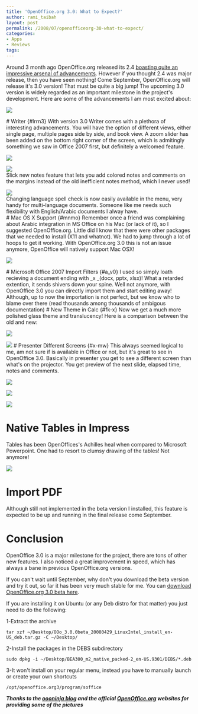 ```yaml
---
title: 'OpenOffice.org 3.0: What to Expect?'
author: rami_taibah
layout: post
permalink: /2008/07/openofficeorg-30-what-to-expect/
categories:
- Apps
- Reviews
tags: 
---
```

Around 3 month ago OpenOffice.org released its 2.4 [boasting quite an impressive arsenal of advancements](http://www.oooninja.com/2008/03/new-features-openofficeorg-240.html). However if you thought 2.4 was major release, then you have seen nothing! Come September, OpenOffice.org will release it's 3.0 version! That must be quite a big jump! The upcoming 3.0 version is widely regarded as an important milestone in the project's development. Here are some of the advancements I am most excited about:  

![](http://192.168.1.33/blog2/wp-content/uploads/2008/07/openoffice-beta-about.png)  
  
\# Writer {\#lrrn3}
With version 3.0 Writer comes with a plethora of interesting advancements. You will have the option of different views, either single page, multiple pages side by side, and book view. A zoom slider has been added on the bottom right corner of the screen, which is admitingly something we saw in Office 2007 first, but definitely a welcomed feature.

![](http://192.168.1.33/blog2/wp-content/uploads/2008/07/multiple-page-ooo3.png)

![](http://192.168.1.33/blog2/wp-content/uploads/2008/07/zoom-feature-ooo3.png)  
Slick new notes feature that lets you add colored notes and comments on the margins instead of the old inefficient notes method, which I never used!

![](http://192.168.1.33/blog2/wp-content/uploads/2008/07/openoffice-pretty-notes.png)  
Changing language spell check is now easily available in the menu, very handy for multi-language documents. Someone like me needs such flexibility with English/Arabic documents I alway have.  
\# Mac OS X Support {\#mnmo}
Remember once a friend was complaining about Arabic integration in MS Office on his Mac (or lack of it), so I suggested OpenOffice.org. Little did I know that there were other packages that we needed to install (X11 and whatnot). We had to jump through a lot of hoops to get it working. With OpenOffice.org 3.0 this is not an issue anymore, OpenOffice will natively support Mac OSX!

![](http://192.168.1.33/blog2/wp-content/uploads/2008/07/macosx-openoffice-3.png)  
  
\# Microsoft Office 2007 Import Filters {\#a\_v0}
I used so simply loath recieving a document ending with _x _(docx, pptx, xlsx)! What a retarded extention, it sends shivers down your spine. Well not anymore, with OpenOffice 3.0 you can directly import them and start editing away! Although, up to now the importation is not perfect, but we know who to blame over there (read thousands among thousands of ambigous documentation)
\# New Theme in Calc {\#fk-x}
Now we get a much more polished glass theme and translucency! Here is a comparison between the old and new:

![](http://192.168.1.33/blog2/wp-content/uploads/2008/07/ooo240-linux-i86069-calc-visual.png)

![](http://192.168.1.33/blog2/wp-content/uploads/2008/07/dev300-m2-linux-i86069-calc-visual.png)
\# Presenter Different Screens {\#x-mw}
This always seemed logical to me, am not sure if is available in Office or not, but it's great to see in OpenOffice 3.0\. Basically in presenter you get to see a different screen than what's on the projector. You get preview of the next slide, elapsed time, notes and comments.

![](http://192.168.1.33/blog2/wp-content/uploads/2008/07/impress-presenter-screen1.jpg)

![](http://192.168.1.33/blog2/wp-content/uploads/2008/07/impress-presenter-screen2.jpg)  

![](http://192.168.1.33/blog2/wp-content/uploads/2008/07/impress-presenter-screen3.jpg)  

# Native Tables in Impress

Tables has been OpenOffices's Achilles heal when compared to Microsoft Powerpoint. One had to resort to clumsy drawing of the tables! Not anymore!

![](http://192.168.1.33/blog2/wp-content/uploads/2008/07/native-tables-in-impress.png)

# Import PDF

Although still not implemented in the beta version I installed, this feature is expected to be up and running in the final release come September.

  
# Conclusion

OpenOffice 3.0 is a major milestone for the project, there are tons of other new features. I also noticed a great improvement in speed, which has always a bane in previous OpenOffice.org versions.

If you can't wait until September, why don't you download the beta version and try it out, so far it has been very much stable for me. You can [download OpenOffice.org 3.0 beta here](http://download.openoffice.org/3.0beta/).

If you are installing it on Ubuntu (or any Deb distro for that matter) you just need to do the following:

1-Extract the archive

`tar xzf ~/Desktop/OOo_3.0.0beta_20080429_LinuxIntel_install_en-US_deb.tar.gz -C ~/Desktop/`

2-Install the packages in the DEBS subdirectory

`sudo dpkg -i ~/Desktop/BEA300_m2_native_packed-2_en-US.9301/DEBS/*.deb`

3-It won't install on your regular menu, instead you have to manually launch or create your own shortcuts

`/opt/openoffice.org3/program/soffice`

**_Thanks to the [oooninja blog](http://www.oooninja.com/2008/03/openofficeorg-30-new-features.html) and the official [OpenOffice.org](http://www.openoffice.org) websites for providing some of the pictures_**
